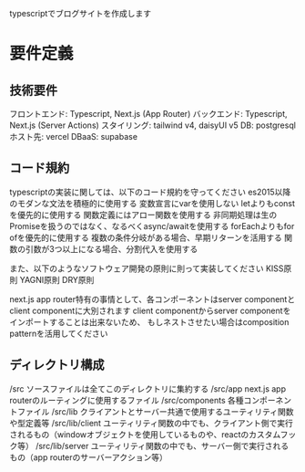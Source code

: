 typescriptでブログサイトを作成します

# 要件定義

## 技術要件

フロントエンド: Typescript, Next.js (App Router)
バックエンド: Typescript, Next.js (Server Actions)
スタイリング: tailwind v4, daisyUI v5
DB: postgresql
ホスト先: vercel
DBaaS: supabase

## コード規約

typescriptの実装に関しては、以下のコード規約を守ってください
es2015以降のモダンな文法を積極的に使用する
変数宣言にvarを使用しない
letよりもconstを優先的に使用する
関数定義にはアロー関数を使用する
非同期処理は生のPromiseを扱うのではなく、なるべくasync/awaitを使用する
forEachよりもfor ofを優先的に使用する
複数の条件分岐がある場合、早期リターンを活用する
関数の引数が3つ以上になる場合、分割代入を使用する

また、以下のようなソフトウェア開発の原則に則って実装してください
KISS原則
YAGNI原則
DRY原則

next.js app router特有の事情として、各コンポーネントはserver componentとclient componentに大別されます
client componentからserver componentをインポートすることは出来ないため、
もしネストさせたい場合はcomposition patternを活用してください

## ディレクトリ構成

/src               ソースファイルは全てこのディレクトリに集約する
/src/app           next.js app routerのルーティングに使用するファイル
/src/components    各種コンポーネントファイル
/src/lib           クライアントとサーバー共通で使用するユーティリティ関数や型定義等
/src/lib/client    ユーティリティ関数の中でも、クライアント側で実行されるもの（windowオブジェクトを使用しているものや、reactのカスタムフック等）
/src/lib/server    ユーティリティ関数の中でも、サーバー側で実行されるもの（app routerのサーバーアクション等）

